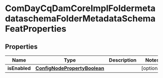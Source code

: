 

# ComDayCqDamCoreImplFoldermetadataschemaFolderMetadataSchemaFeatProperties

## Properties

Name | Type | Description | Notes
------------ | ------------- | ------------- | -------------
**isEnabled** | [**ConfigNodePropertyBoolean**](ConfigNodePropertyBoolean.md) |  |  [optional]



